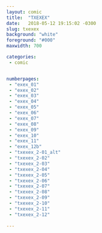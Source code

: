 ```yaml
---
layout: comic
title:  "TXEXEX"
date:   2018-05-12 19:15:02 -0300
slug: txexex
background: "white"
foreground: "#000"
maxwidth: 700

categories:
 - comic


numberpages:
 - "exex_01"
 - "exex_02"
 - "exex_03"
 - "exex_04"
 - "exex_05"
 - "exex_06"
 - "exex_07"
 - "exex_08"
 - "exex_09"
 - "exex_10"
 - "exex_11"
 - "exex_12b"
 - "txexex_2-01_alt"
 - "txexex_2-02"
 - "txexex_2-03"
 - "txexex_2-04"
 - "txexex_2-05"
 - "txexex_2-06"
 - "txexex_2-07"
 - "txexex_2-08"
 - "txexex_2-09"
 - "txexex_2-10"
 - "txexex_2-11"
 - "txexex_2-12"
 
---
```


